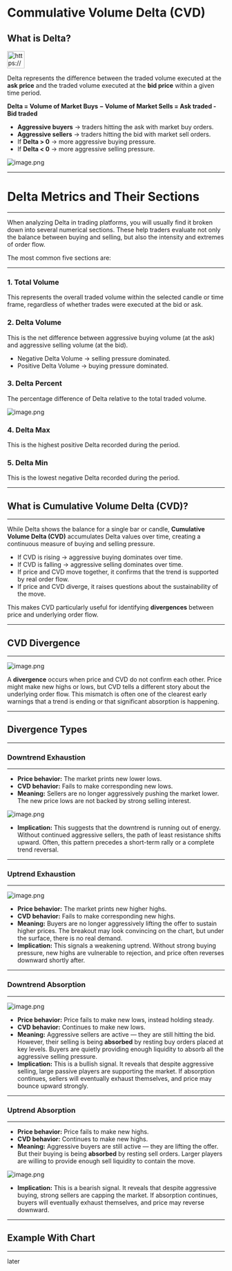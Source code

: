 # Commulative Volume Delta (CVD)

## What is Delta?

<aside>
<img src="https://www.notion.so/icons/expand_gray.svg" alt="https://www.notion.so/icons/expand_gray.svg" width="40px" />

Delta represents the difference between the traded volume executed at the **ask price** and the traded volume executed at the **bid price** within a given time period.

</aside>

**Delta = Volume of Market Buys − Volume of Market Sells = Ask traded - Bid traded**

- **Aggressive buyers** → traders hitting the ask with market buy orders.
- **Aggressive sellers** → traders hitting the bid with market sell orders.
- If **Delta > 0** → more aggressive buying pressure.
- If **Delta < 0** → more aggressive selling pressure.

![image.png](image.png)

---

# Delta Metrics and Their Sections

---

When analyzing Delta in trading platforms, you will usually find it broken down into several numerical sections. These help traders evaluate not only the balance between buying and selling, but also the intensity and extremes of order flow.

The most common five sections are:

---

### 1. Total Volume

This represents the overall traded volume within the selected candle or time frame, regardless of whether trades were executed at the bid or ask.

### 2. **Delta Volume**

This is the net difference between aggressive buying volume (at the ask) and aggressive selling volume (at the bid).

- Negative Delta Volume → selling pressure dominated.
- Positive Delta Volume → buying pressure dominated.

### 3. **Delta Percent**

The percentage difference of Delta relative to the total traded volume.

![image.png](image%201.png)

### 4. **Delta Max**

This is the highest positive Delta recorded during the period.

### 5. **Delta Min**

This is the lowest negative Delta recorded during the period.

---

## What is Cumulative Volume Delta (CVD)?

---

While Delta shows the balance for a single bar or candle, **Cumulative Volume Delta (CVD)** accumulates Delta values over time, creating a continuous measure of buying and selling pressure.

- If CVD is rising → aggressive buying dominates over time.
- If CVD is falling → aggressive selling dominates over time.
- If price and CVD move together, it confirms that the trend is supported by real order flow.
- If price and CVD diverge, it raises questions about the sustainability of the move.

This makes CVD particularly useful for identifying **divergences** between price and underlying order flow.

---

## CVD Divergence

---

![image.png](image%202.png)

A **divergence** occurs when price and CVD do not confirm each other. Price might make new highs or lows, but CVD tells a different story about the underlying order flow. This mismatch is often one of the clearest early warnings that a trend is ending or that significant absorption is happening.

---

## Divergence Types

---

### Downtrend Exhaustion

---

- **Price behavior:** The market prints new lower lows.
- **CVD behavior:** Fails to make corresponding new lows.
- **Meaning:** Sellers are no longer aggressively pushing the market lower. The new price lows are not backed by strong selling interest.

![image.png](image%203.png)

- **Implication:** This suggests that the downtrend is running out of energy. Without continued aggressive sellers, the path of least resistance shifts upward. Often, this pattern precedes a short-term rally or a complete trend reversal.

---

### Uptrend Exhaustion

---

![image.png](image%204.png)

- **Price behavior:** The market prints new higher highs.
- **CVD behavior:** Fails to make corresponding new highs.
- **Meaning:** Buyers are no longer aggressively lifting the offer to sustain higher prices. The breakout may look convincing on the chart, but under the surface, there is no real demand.
- **Implication:** This signals a weakening uptrend. Without strong buying pressure, new highs are vulnerable to rejection, and price often reverses downward shortly after.

---

### Downtrend Absorption

---

![image.png](image%205.png)

- **Price behavior:** Price fails to make new lows, instead holding steady.
- **CVD behavior:** Continues to make new lows.
- **Meaning:** Aggressive sellers are active — they are still hitting the bid. However, their selling is being **absorbed** by resting buy orders placed at key levels. Buyers are quietly providing enough liquidity to absorb all the aggressive selling pressure.
- **Implication:** This is a bullish signal. It reveals that despite aggressive selling, large passive players are supporting the market. If absorption continues, sellers will eventually exhaust themselves, and price may bounce upward strongly.

---

### Uptrend Absorption

---

- **Price behavior:** Price fails to make new highs.
- **CVD behavior:** Continues to make new highs.
- **Meaning:** Aggressive buyers are still active — they are lifting the offer. But their buying is being **absorbed** by resting sell orders. Larger players are willing to provide enough sell liquidity to contain the move.

![image.png](image%206.png)

- **Implication:** This is a bearish signal. It reveals that despite aggressive buying, strong sellers are capping the market. If absorption continues, buyers will eventually exhaust themselves, and price may reverse downward.

---

## Example With Chart

---

later